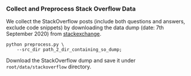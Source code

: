 ### Collect and Preprocess Stack Overflow Data

We collect the StackOverflow posts (include both questions and answers, exclude code snippets) by downloading the data 
dump (date: 7th September 2020) from [stackexchange](https://archive.org/download/stackexchange).

```
python preprocess.py \
    --src_dir path_2_dir_containing_so_dump;
```

Download the StackOverflow dump and save it under `root/data/stackoverflow` directory.

